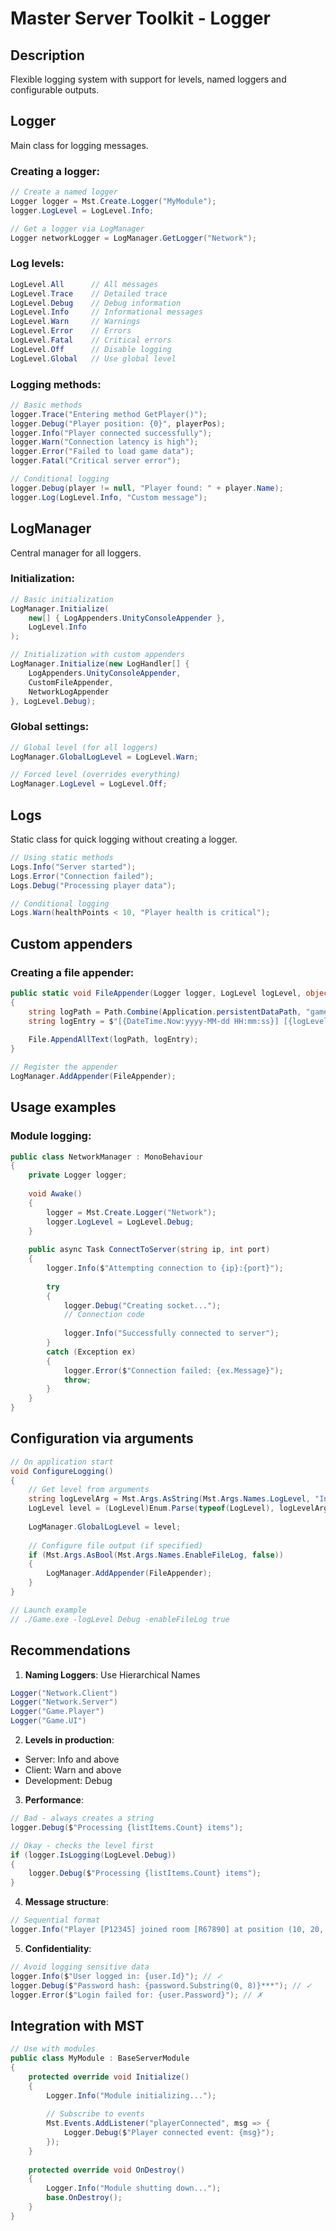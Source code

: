# Master Server Toolkit - Logger

## Description
Flexible logging system with support for levels, named loggers and configurable outputs.

## Logger

Main class for logging messages.

### Creating a logger:
```csharp
// Create a named logger
Logger logger = Mst.Create.Logger("MyModule");
logger.LogLevel = LogLevel.Info;

// Get a logger via LogManager
Logger networkLogger = LogManager.GetLogger("Network");
```

### Log levels:
```csharp
LogLevel.All      // All messages
LogLevel.Trace    // Detailed trace
LogLevel.Debug    // Debug information
LogLevel.Info     // Informational messages
LogLevel.Warn     // Warnings
LogLevel.Error    // Errors
LogLevel.Fatal    // Critical errors
LogLevel.Off      // Disable logging
LogLevel.Global   // Use global level
```

### Logging methods:
```csharp
// Basic methods
logger.Trace("Entering method GetPlayer()");
logger.Debug("Player position: {0}", playerPos);
logger.Info("Player connected successfully");
logger.Warn("Connection latency is high");
logger.Error("Failed to load game data");
logger.Fatal("Critical server error");

// Conditional logging
logger.Debug(player != null, "Player found: " + player.Name);
logger.Log(LogLevel.Info, "Custom message");
```

## LogManager

Central manager for all loggers.

### Initialization:
```csharp
// Basic initialization
LogManager.Initialize(
    new[] { LogAppenders.UnityConsoleAppender },
    LogLevel.Info
);

// Initialization with custom appenders
LogManager.Initialize(new LogHandler[] {
    LogAppenders.UnityConsoleAppender,
    CustomFileAppender,
    NetworkLogAppender
}, LogLevel.Debug);
```

### Global settings:
```csharp
// Global level (for all loggers)
LogManager.GlobalLogLevel = LogLevel.Warn;

// Forced level (overrides everything)
LogManager.LogLevel = LogLevel.Off;
```

## Logs

Static class for quick logging without creating a logger.

```csharp
// Using static methods
Logs.Info("Server started");
Logs.Error("Connection failed");
Logs.Debug("Processing player data");

// Conditional logging
Logs.Warn(healthPoints < 10, "Player health is critical");
```

## Custom appenders

### Creating a file appender:
```csharp
public static void FileAppender(Logger logger, LogLevel logLevel, object message)
{
    string logPath = Path.Combine(Application.persistentDataPath, "game.log");
    string logEntry = $"[{DateTime.Now:yyyy-MM-dd HH:mm:ss}] [{logLevel}] [{logger.Name}] {message}\n";
    
    File.AppendAllText(logPath, logEntry);
}

// Register the appender
LogManager.AddAppender(FileAppender);
```

## Usage examples

### Module logging:
```csharp
public class NetworkManager : MonoBehaviour
{
    private Logger logger;
    
    void Awake()
    {
        logger = Mst.Create.Logger("Network");
        logger.LogLevel = LogLevel.Debug;
    }
    
    public async Task ConnectToServer(string ip, int port)
    {
        logger.Info($"Attempting connection to {ip}:{port}");
        
        try
        {
            logger.Debug("Creating socket...");
            // Connection code
            
            logger.Info("Successfully connected to server");
        }
        catch (Exception ex)
        {
            logger.Error($"Connection failed: {ex.Message}");
            throw;
        }
    }
}
```

## Configuration via arguments

```csharp
// On application start
void ConfigureLogging()
{
    // Get level from arguments
    string logLevelArg = Mst.Args.AsString(Mst.Args.Names.LogLevel, "Info");
    LogLevel level = (LogLevel)Enum.Parse(typeof(LogLevel), logLevelArg);
    
    LogManager.GlobalLogLevel = level;
    
    // Configure file output (if specified)
    if (Mst.Args.AsBool(Mst.Args.Names.EnableFileLog, false))
    {
        LogManager.AddAppender(FileAppender);
    }
}

// Launch example
// ./Game.exe -logLevel Debug -enableFileLog true
```

## Recommendations

1. **Naming Loggers**: Use Hierarchical Names
```csharp
Logger("Network.Client")
Logger("Network.Server")
Logger("Game.Player")
Logger("Game.UI")
```

2. **Levels in production**:
- Server: Info and above
- Client: Warn and above
- Development: Debug

3. **Performance**:
```csharp
// Bad - always creates a string
logger.Debug($"Processing {listItems.Count} items");

// Okay - checks the level first
if (logger.IsLogging(LogLevel.Debug))
{
    logger.Debug($"Processing {listItems.Count} items");
}
```

4. **Message structure**:
```csharp
// Sequential format
logger.Info("Player [P12345] joined room [R67890] at position (10, 20, 30)");
```

5. **Confidentiality**:
```csharp
// Avoid logging sensitive data
logger.Info($"User logged in: {user.Id}"); // ✓
logger.Debug($"Password hash: {password.Substring(0, 8)}***"); // ✓
logger.Error($"Login failed for: {user.Password}"); // ✗
```

## Integration with MST

```csharp
// Use with modules
public class MyModule : BaseServerModule
{
    protected override void Initialize()
    {
        Logger.Info("Module initializing...");
        
        // Subscribe to events
        Mst.Events.AddListener("playerConnected", msg => {
            Logger.Debug($"Player connected event: {msg}");
        });
    }
    
    protected override void OnDestroy()
    {
        Logger.Info("Module shutting down...");
        base.OnDestroy();
    }
}
```
